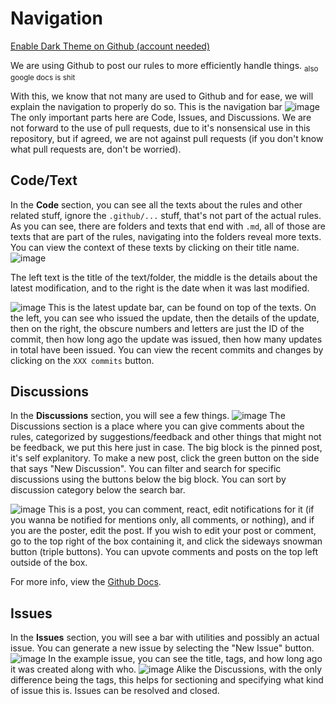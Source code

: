 # Navigation

[Enable Dark Theme on Github (account needed)](https://docs.github.com/en/github/setting-up-and-managing-your-github-user-account/managing-your-theme-settings)

We are using Github to post our rules to more efficiently handle things. <sub>also google docs is shit</sub>

With this, we know that not many are used to Github and for ease, we will explain the navigation to properly do so. This is the navigation bar
![image](https://user-images.githubusercontent.com/60794909/116120690-d17a8800-a68d-11eb-9de6-5245652b6934.png)
The only important parts here are Code, Issues, and Discussions. We are not forward to the use of pull requests, due to it's nonsensical use in this repository, but if agreed, we are not against pull requests (if you don't know what pull requests are, don't be worried).

## Code/Text
In the **Code** section, you can see all the texts about the rules and other related stuff, ignore the `.github/...` stuff, that's not part of the actual rules. As you can see, there are folders and texts that end with `.md`, all of those are texts that are part of the rules, navigating into the folders reveal more texts. You can view the context of these texts by clicking on their title name.
![image](https://user-images.githubusercontent.com/60794909/116122059-48fce700-a68f-11eb-90fe-4f1c7760c1bd.png)

The left text is the title of the text/folder, the middle is the details about the latest modification, and to the right is the date when it was last modified.

![image](https://user-images.githubusercontent.com/60794909/116122385-b6107c80-a68f-11eb-9c7b-848c149454b7.png)
This is the latest update bar, can be found on top of the texts. On the left, you can see who issued the update, then the details of the update, then on the right, the obscure numbers and letters are just the ID of the commit, then how long ago the update was issued, then how many updates in total have been issued. You can view the recent commits and changes by clicking on the `XXX commits` button.

## Discussions
In the **Discussions** section, you will see a few things.
![image](https://user-images.githubusercontent.com/60794909/116123332-e3115f00-a690-11eb-8420-8c27174df57d.png)
The Discussions section is a place where you can give comments about the rules, categorized by suggestions/feedback and other things that might not be feedback, we put this here just in case. The big block is the pinned post, it's self explanitory. To make a new post, click the green button on the side that says "New Discussion". You can filter and search for specific discussions using the buttons below the big block. You can sort by discussion category below the search bar.

![image](https://user-images.githubusercontent.com/60794909/116123787-6fbc1d00-a691-11eb-9432-43102eaed89a.png)
This is a post, you can comment, react, edit notifications for it (if you wanna be notified for mentions only, all comments, or nothing), and if you are the poster, edit the post. If you wish to edit your post or comment, go to the top right of the box containing it, and click the sideways snowman button (triple buttons). You can upvote comments and posts on the top left outside of the box.

For more info, view the [Github Docs](https://docs.github.com/en/discussions/quickstart).

## Issues
In the **Issues** section, you will see a bar with utilities and possibly an actual issue. You can generate a new issue by selecting the "New Issue" button.
![image](https://user-images.githubusercontent.com/60794909/116125614-b7dc3f00-a693-11eb-98ca-70d4dccb11ef.png)
In the example issue, you can see the title, tags, and how long ago it was created along with who.
![image](https://user-images.githubusercontent.com/60794909/116126051-2faa6980-a694-11eb-88b9-9c451b47758e.png)
Alike the Discussions, with the only difference being the tags, this helps for sectioning and specifying what kind of issue this is. Issues can be resolved and closed.

